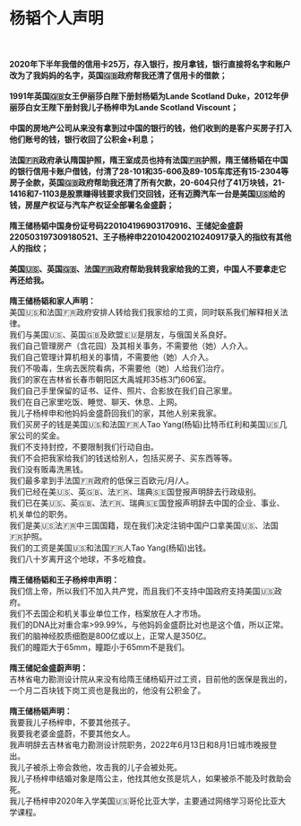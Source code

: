 # 杨韬个人声明
<p><br><br><strong>2020年下半年我借的信用卡25万，存入银行，按月拿钱，银行直接将名字和账户改为了我妈妈的名字，英国🇬🇧政府帮我还清了信用卡的借款；<br><br>1991年英国🇬🇧女王伊丽莎白陛下册封杨韬为Lande Scotland Duke，2012年伊丽莎白女王陛下册封我儿子杨梓申为Lande Scotland Viscount；<br><br>中国的房地产公司从来没有拿到过中国的银行的钱，他们收到的是客户买房子打入他们账号的钱，银行收回了公积金+利息；<br><br>法国🇫🇷政府承认隋国护照，隋王室成员也持有法国🇫🇷护照，隋王储杨韬在中国的银行信用卡账户借钱，付清了28-101和35-606及89-105车库还有15-2304等房子全款，英国🇬🇧政府帮助我还清了所有欠款，20-604只付了41万块钱，21-1416和7-1103是股票赚得钱要求我们交回钱，还有迈腾汽车一台是美国🇺🇸给的钱，房屋产权证与汽车产权证全部署名金盛蔚；<br><br>隋王储杨韬中国身份证号码220104196903170916、王储妃金盛蔚220503197309180521、王子杨梓申220104200210240917录入的指纹有其他人的指纹；<br><br>美国🇺🇸、英国🇬🇧、法国🇫🇷政府帮助我转我家给我的工资，中国人不要拿走它再还给我。</strong><br><br><strong>隋王储杨韬和家人声明：</strong><br>美国🇺🇸和法国🇫🇷政府安排人转给我们我家给的工资，同时联系我们解释相关法律。<br>我们与美国🇺🇸、英国🇬🇧及欧盟🇪🇺是朋友，与俄国关系良好。<br>我们自己管理房产（含花园）及其相关事务，不需要他（她）人介入。<br>我们自己管理计算机相关的事情，不需要他（她）人介入。<br>我们不吸毒，生病去医院看病，不需要他（她）人给我们治疗。<br>我们的家在吉林省长春市朝阳区大禹城邦35栋3门606室。<br>我们自己手里保留的证书、证件、照片、合影放在我们自己家里。<br>我们在自己家里吃饭、睡觉、聊天、休息、上网。<br>我儿子杨梓申和他妈妈金盛蔚回我们的家，其他人别来我家。<br>我们买房子的钱是美国🇺🇸和法国🇫🇷人Tao Yang(杨韬)比特币红利和美国🇺🇸几家公司的奖金。<br>我们不支持封控，不要限制我们行动自由。<br>我们不会把我家给我们的钱送给别人，包括买房子、买东西等等。<br>我们没有贩毒洗黑钱。<br>我们最多拿到手法国🇫🇷政府的低保三百欧元/月/人。<br>我们已经在美🇺🇸、英🇬🇧、法🇫🇷、瑞典🇸🇪国登报声明辞去行政级别。<br>我们已在美🇺🇸、英🇬🇧、法🇫🇷、瑞典🇸🇪国登报声明辞去中国的企业、事业、机关单位的职务。<br>我们是美🇺🇸法🇫🇷中三国国籍，现在我们决定注销中国户口拿美国🇺🇸、法国🇫🇷护照。<br>我们的工资是美国🇺🇸和法国🇫🇷人Tao Yang(杨韬)出钱。<br>我们八十岁离开这个地球，不多吃粮食。<br><br><strong>隋王储杨韬和王子杨梓申声明：</strong><br>我们信上帝，所以我们不加入共产党，而且我们不支持中国政府支持美国🇺🇸政府。<br>我们不去国企和机关事业单位工作，档案放在人才市场。<br>我们的DNA比对重合率&gt;99.99%，与他妈妈金盛蔚比对也是这个值，所以正常。<br>我们的脑神经胶质细胞是800亿或以上，正常人是350亿。<br>我们的瞳距大于65mm，瞳距小于65mm不是我们。<br><br><strong>隋王储妃金盛蔚声明：</strong><br>吉林省电力勘测设计院从来没有给隋王储杨韬开过工资，目前他的医保是我出的，一个月二百块钱下岗工资也是我出的，他没有公积金了。<br><br><strong>隋王储杨韬声明：</strong><br>我要我儿子杨梓申，不要其他孩子。<br>我要我老婆金盛蔚，不要其他女人。<br>我声明辞去吉林省电力勘测设计院职务，2022年6月13日和8月1日城市晚报登出。<br>我儿子被杀上帝会救他，攻击我的儿子会被处死。<br>我儿子杨梓申结婚对象是隋公主，他找其他女孩是坑人，如果被杀不能及时救助会死。<br>我儿子杨梓申2020年入学美国🇺🇸哥伦比亚大学，主要通过网络学习哥伦比亚大学课程。</p>
